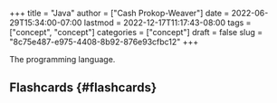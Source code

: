 +++
title = "Java"
author = ["Cash Prokop-Weaver"]
date = 2022-06-29T15:34:00-07:00
lastmod = 2022-12-17T11:17:43-08:00
tags = ["concept", "concept"]
categories = ["concept"]
draft = false
slug = "8c75e487-e975-4408-8b92-876e93cfbc12"
+++

The programming language.


## Flashcards {#flashcards}
